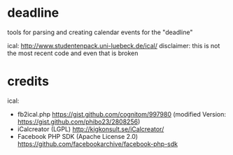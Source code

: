 deadline
========

tools for parsing and creating calendar events for the "deadline"

ical: http://www.studentenpack.uni-luebeck.de/ical/
disclaimer: this is not the most recent code and even that is broken

credits
=======

ical:
* fb2ical.php https://gist.github.com/cognitom/997980 (modified Version: https://gist.github.com/phibo23/2808256)
* iCalcreator (LGPL) http://kigkonsult.se/iCalcreator/
* Facebook PHP SDK (Apache License 2.0) https://github.com/facebookarchive/facebook-php-sdk